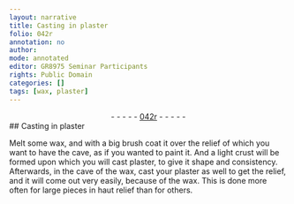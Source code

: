 ```yaml
---
layout: narrative
title: Casting in plaster
folio: 042r
annotation: no
author:
mode: annotated
editor: GR8975 Seminar Participants
rights: Public Domain
categories: []
tags: [wax, plaster]
---
```


 <div class="folio" align="center">- - - - - <a href="http://gallica.bnf.fr/ark:/12148/btv1b10500001g/f89.image" target="_blank">042r</a> - - - - - </div>  
## Casting in plaster

 
Melt some <span class="material">wax</span>, and with a big <span class="tool">brush</span> coat it over the relief of which you want to have the cave, as if you wanted to paint it. And a light crust will be formed upon which you will cast <span class="material">plaster</span>, to give it shape and consistency. Afterwards, in the cave of the wax, cast your plaster as well to get the relief, and it will come out very easily, because of the wax. This is done more often for large pieces in haut relief than for others.
 